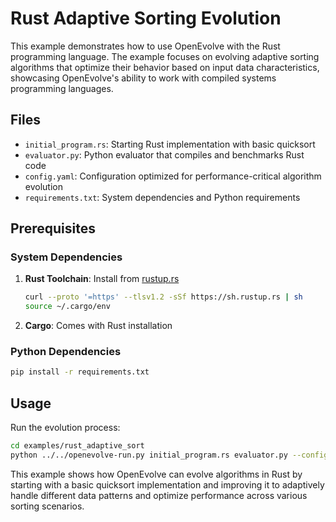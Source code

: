 # Rust Adaptive Sorting Evolution

This example demonstrates how to use OpenEvolve with the Rust programming language. The example focuses on evolving adaptive sorting algorithms that optimize their behavior based on input data characteristics, showcasing OpenEvolve's ability to work with compiled systems programming languages.

## Files

- `initial_program.rs`: Starting Rust implementation with basic quicksort
- `evaluator.py`: Python evaluator that compiles and benchmarks Rust code
- `config.yaml`: Configuration optimized for performance-critical algorithm evolution
- `requirements.txt`: System dependencies and Python requirements

## Prerequisites

### System Dependencies
1. **Rust Toolchain**: Install from [rustup.rs](https://rustup.rs/)
   ```bash
   curl --proto '=https' --tlsv1.2 -sSf https://sh.rustup.rs | sh
   source ~/.cargo/env
   ```

2. **Cargo**: Comes with Rust installation

### Python Dependencies
```bash
pip install -r requirements.txt
```

## Usage

Run the evolution process:

```bash
cd examples/rust_adaptive_sort
python ../../openevolve-run.py initial_program.rs evaluator.py --config config.yaml --iterations 150
```

This example shows how OpenEvolve can evolve algorithms in Rust by starting with a basic quicksort implementation and improving it to adaptively handle different data patterns and optimize performance across various sorting scenarios.